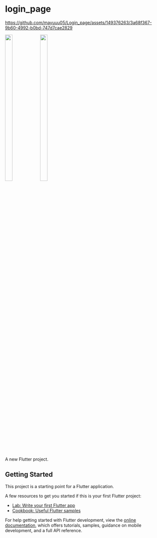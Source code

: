 # login_page

https://github.com/mayuuu05/Login_page/assets/149376263/3a68f367-9b60-4992-b0bd-747d7cae2829

<p>
  <img src = "https://github.com/mayuuu05/Login_page/assets/149376263/815e0521-be5a-4760-87f6-a01697ca9dc8 " width=22% height=35% >
  <img src = "https://github.com/mayuuu05/Login_page/assets/149376263/6106abd8-b981-4e82-9b5d-bbc5faf7068a" width=22% height=35% >
  </p>
A new Flutter project.

## Getting Started

This project is a starting point for a Flutter application.





A few resources to get you started if this is your first Flutter project:

- [Lab: Write your first Flutter app](https://docs.flutter.dev/get-started/codelab)
- [Cookbook: Useful Flutter samples](https://docs.flutter.dev/cookbook)

For help getting started with Flutter development, view the
[online documentation](https://docs.flutter.dev/), which offers tutorials,
samples, guidance on mobile development, and a full API reference.
